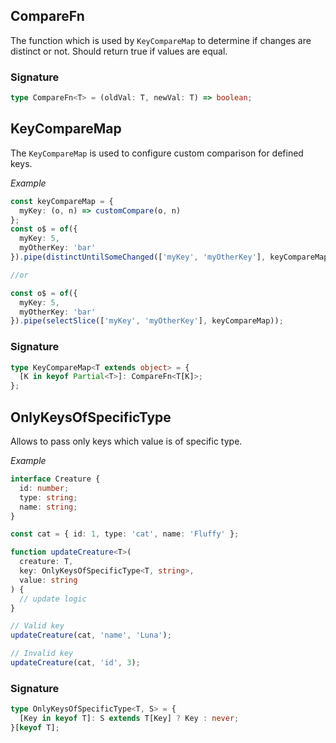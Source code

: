 ## CompareFn

The function which is used by `KeyCompareMap` to determine if changes are distinct or not.
Should return true if values are equal.

### Signature

```typescript
type CompareFn<T> = (oldVal: T, newVal: T) => boolean;
```

## KeyCompareMap

The `KeyCompareMap` is used to configure custom comparison for defined keys.

_Example_

```typescript
const keyCompareMap = {
  myKey: (o, n) => customCompare(o, n)
};
const o$ = of({
  myKey: 5,
  myOtherKey: 'bar'
}).pipe(distinctUntilSomeChanged(['myKey', 'myOtherKey'], keyCompareMap));

//or

const o$ = of({
  myKey: 5,
  myOtherKey: 'bar'
}).pipe(selectSlice(['myKey', 'myOtherKey'], keyCompareMap));
```

### Signature

```typescript
type KeyCompareMap<T extends object> = {
  [K in keyof Partial<T>]: CompareFn<T[K]>;
};
```

## OnlyKeysOfSpecificType

Allows to pass only keys which value is of specific type.

_Example_

```typescript
interface Creature {
  id: number;
  type: string;
  name: string;
}

const cat = { id: 1, type: 'cat', name: 'Fluffy' };

function updateCreature<T>(
  creature: T,
  key: OnlyKeysOfSpecificType<T, string>,
  value: string
) {
  // update logic
}

// Valid key
updateCreature(cat, 'name', 'Luna');

// Invalid key
updateCreature(cat, 'id', 3);
```

### Signature

```typescript
type OnlyKeysOfSpecificType<T, S> = {
  [Key in keyof T]: S extends T[Key] ? Key : never;
}[keyof T];
```
